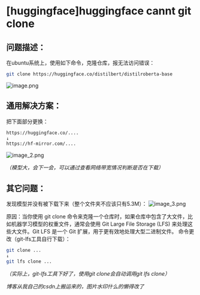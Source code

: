 # [huggingface]huggingface cannt git clone

## 问题描述：
在ubuntu系统上，使用如下命令，克隆仓库，报无法访问错误：
```bash
git clone https://huggingface.co/distilbert/distilroberta-base
```
![image.png](image.png)

## 通用解决方案：
把下面部分更换：

```bash
https://huggingface.co/....
↓
https://hf-mirror.com/....
```
![image_2.png](image_2.png)

*（模型大，会下一会，可以通过查看网络带宽情况判断是否在下载）*

## 其它问题：
发现模型并没有被下载下来（整个文件夹不应该只有5.3M）：
![image_3.png](image_3.png)

原因：当你使用 git clone 命令来克隆一个仓库时，如果仓库中包含了大文件，比如机器学习模型的权重文件，通常会使用 Git Large File Storage (LFS) 来处理这些大文件。Git LFS 是一个 Git 扩展，用于更有效地处理大型二进制文件。
命令更改（git-lfs工具自行下载）：
```bash
git clone ...
↓
git lfs clone ...
```
*（实际上，git-lfs工具下好了，使用git clone会自动调用git lfs clone）*

*博客从我自己的csdn上搬运来的，图片水印什么的懒得改了*